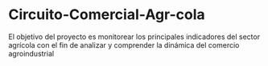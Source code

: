 # Circuito-Comercial-Agr-cola
El objetivo del proyecto es monitorear los principales indicadores del sector agrícola con el fin de analizar y comprender la dinámica del comercio agroindustrial
